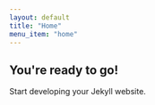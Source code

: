 ```yaml
---
layout: default
title: "Home"
menu_item: "home"
---
```


## You're ready to go!

Start developing your Jekyll website.
